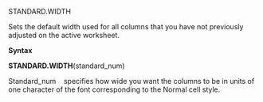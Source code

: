 STANDARD.WIDTH

Sets the default width used for all columns that you have not previously
adjusted on the active worksheet.

**Syntax**

**STANDARD.WIDTH**(standard\_num)

Standard\_num    specifies how wide you want the columns to be in units
of one character of the font corresponding to the Normal cell style.


